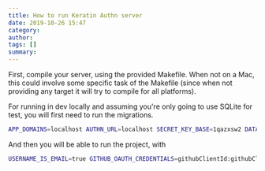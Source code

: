 ```yaml
---
title: How to run Keratin Authn server
date: 2019-10-26 15:47
category: 
author: 
tags: []
summary: 
---
```


First, compile your server, using the provided Makefile. When not on a Mac, this could involve some specific task of the Makefile (since when not providing any target it will try to compile for all platforms).

For running in dev locally and assuming you're only going to use SQLite for test, you will first need to run the migrations.

```bash
APP_DOMAINS=localhost AUTHN_URL=localhost SECRET_KEY_BASE=1qazxsw2 DATABASE_URL=sqlite3://local/db ./dist/authn-linux64 migrate
```

And then you will be able to run the project, with


```bash
USERNAME_IS_EMAIL=true GITHUB_OAUTH_CREDENTIALS=githubClientId:githubClientPass FACEBOOK_OAUTH_CREDENTIALS=fbAppId:fbSecret APP_DOMAINS=localhost HTTP_AUTH_USERNAME=secure HTTP_AUTH_PASSWORD=secure AUTHN_URL=http://localhost:8081 PUBLIC_PORT=8081 PORT=8091 SECRET_KEY_BASE=256BitStrongPasswordHere DATABASE_URL=sqlite3://local/db
```